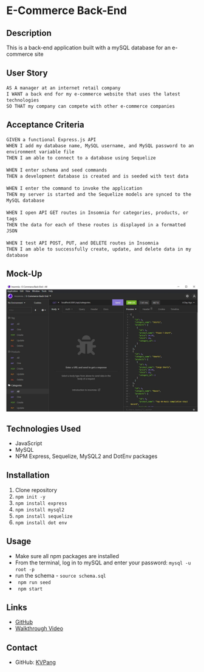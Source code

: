 # E-Commerce Back-End

## Description
This is a back-end application built with a mySQL database for an e-commerce site 

## User Story
```
AS A manager at an internet retail company
I WANT a back end for my e-commerce website that uses the latest technologies
SO THAT my company can compete with other e-commerce companies
```

## Acceptance Criteria
```
GIVEN a functional Express.js API
WHEN I add my database name, MySQL username, and MySQL password to an environment variable file
THEN I am able to connect to a database using Sequelize

WHEN I enter schema and seed commands
THEN a development database is created and is seeded with test data

WHEN I enter the command to invoke the application
THEN my server is started and the Sequelize models are synced to the MySQL database

WHEN I open API GET routes in Insomnia for categories, products, or tags
THEN the data for each of these routes is displayed in a formatted JSON

WHEN I test API POST, PUT, and DELETE routes in Insomnia
THEN I am able to successfully create, update, and delete data in my database
```

## Mock-Up
![screenshot](./images/insomnia.JPG)

## Technologies Used
- JavaScript
- MySQL
- NPM Express, Sequelize, MySQL2 and DotEnv packages 

## Installation
1. Clone repository
2. ``npm init -y``
3. ``npm install express``
4. ``npm install mysql2``
5. ``npm install sequelize``
6. ``npm install dot env``

## Usage
- Make sure all npm packages are installed 
- From the terminal, log in to mySQL and enter your password:
``mysql -u root -p``
- run the schema - ``source schema.sql``
- `` npm run seed``
- `` npm start``

## Links 
- [GitHub](https://github.com/KVPang/e-commerce-back-end)
- [Walkthrough Video](https://drive.google.com/file/d/1zvNa0NG1sjVMbdp2I5ySdAxxG-6CmJca/view)

## Contact 
- GitHub: [KVPang](https://github.com/KVPang)